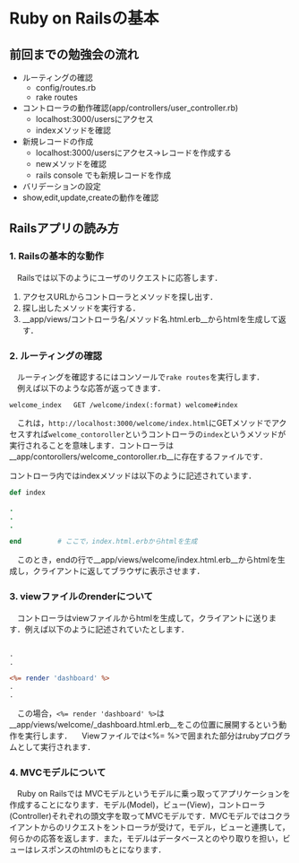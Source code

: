 # Ruby on Railsの基本

## 前回までの勉強会の流れ
- ルーティングの確認
	* config/routes.rb
	* rake routes
- コントローラの動作確認(app/controllers/user_controller.rb)
	* localhost:3000/usersにアクセス
	* indexメソッドを確認
- 新規レコードの作成
	* localhost:3000/usersにアクセス→レコードを作成する
	* newメソッドを確認
	* rails console でも新規レコードを作成
- バリデーションの設定
- show,edit,update,createの動作を確認

## Railsアプリの読み方
### 1. Railsの基本的な動作
　Railsでは以下のようにユーザのリクエストに応答します．  

1. アクセスURLからコントローラとメソッドを探し出す．
2. 探し出したメソッドを実行する．
3. __app/views/コントローラ名/メソッド名.html.erb__からhtmlを生成して返す．

### 2. ルーティングの確認
　ルーティングを確認するにはコンソールで`rake routes`を実行します．  
　例えば以下のような応答が返ってきます．  

```
welcome_index	GET	/welcome/index(:format)	welcome#index
```

　これは，`http://localhost:3000/welcome/index.html`にGETメソッドでアクセスすれば`welcome_contoroller`というコントローラの`index`というメソッドが実行されることを意味します．コントローラは__app/contorollers/welcome_contoroller.rb__に存在するファイルです．  

コントローラ内ではindexメソッドは以下のように記述されています．

```ruby:welcome_contoroller.rb
def index

.
.
.

end			# ここで，index.html.erbからhtmlを生成
```

　このとき，endの行で__app/views/welcome/index.html.erb__からhtmlを生成し，クライアントに返してブラウザに表示させます．

### 3. viewファイルのrenderについて
　コントローラはviewファイルからhtmlを生成して，クライアントに送ります．例えば以下のように記述されていたとします．

```ruby:app/views/welcome/index.html.erb

.
.

<%= render 'dashboard' %>
.
.

```

　この場合，`<%= render 'dashboard' %>`は__app/views/welcome/_dashboard.html.erb__をこの位置に展開するという動作を実行します．
　Viewファイルでは<%= %>で囲まれた部分はrubyプログラムとして実行されます．

### 4. MVCモデルについて
　Ruby on Railsでは MVCモデルというモデルに乗っ取ってアプリケーションを作成することになります．モデル(Model)，ビュー(View)，コントローラ(Controller)それぞれの頭文字を取ってMVCモデルです．MVCモデルではコクライアントからのリクエストをントローラが受けて，モデル，ビューと連携して，何らかの応答を返します．また，モデルはデータベースとのやり取りを担い，ビューはレスポンスのhtmlのもとになります．

